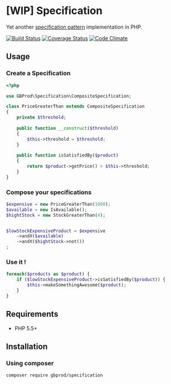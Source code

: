 # [WIP] Specification

Yet another [specification pattern](http://en.wikipedia.org/wiki/Specification_pattern) implementation in PHP.

[![Build Status](https://travis-ci.org/gbprod/specification.svg?branch=master)](https://travis-ci.org/gbprod/specification) [![Coverage Status](https://coveralls.io/repos/github/gbprod/specification/badge.svg?branch=master)](https://coveralls.io/github/gbprod/specification?branch=master) [![Code Climate](https://codeclimate.com/github/gbprod/specification/badges/gpa.svg)](https://codeclimate.com/github/gbprod/specification)

## Usage

### Create a Specification

```php
<?php

use GBProd\Specification\CompositeSpecification;

class PriceGreaterThan extends CompositeSpecification
{
    private $threshold;
    
    public function __construct($threshold)
    {
        $this->threshold = $threshold;
    }
    
    public function isSatisfiedBy($product)
    {
        return $product->getPrice() > $this->threshold;
    }
}
```

### Compose your specifications

```php
$expensive = new PriceGreaterThan(1000);
$available = new IsAvailable();
$hightStock = new StockGreaterThan(4);


$lowStockExpensiveProduct = $expensive
    ->andX($available)
    ->andX($hightStock->not())
;
```

### Use it !

```php
foreach($products as $product) {
    if ($lowStockExpensiveProduct->isSatisfiedBy($product)) {
        $this->makeSomethingAwesome($product);
    }
}
```

## Requirements

 * PHP 5.5+

## Installation

### Using composer

```bash
composer require gbprod/specification
```